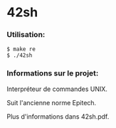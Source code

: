 # 42sh

### Utilisation:
```
$ make re
$ ./42sh
```

### Informations sur le projet:

Interpréteur de commandes UNIX.

Suit l'ancienne norme Epitech.

Plus d'informations dans 42sh.pdf.
